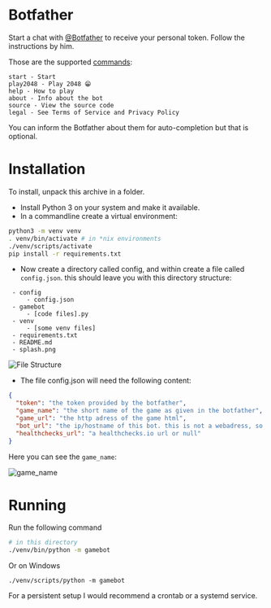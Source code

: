 # Botfather

Start a chat with [@Botfather](https://t.me/botfather) to receive your personal token.
Follow the instructions by him.

Those are the supported [commands](https://core.telegram.org/bots#commands):

```
start - Start
play2048 - Play 2048 😁
help - How to play
about - Info about the bot
source - View the source code
legal - See Terms of Service and Privacy Policy
```

You can inform the Botfather about them for auto-completion but that is optional.

# Installation
To install, unpack this archive in a folder.

 - Install Python 3 on your system and make it available.
 - In a commandline create a virtual environment:
 
```bash
python3 -m venv venv
. venv/bin/activate # in *nix environments
./venv/scripts/activate
pip install -r requirements.txt
```
 - Now create a directory called config, and within create a file called `config.json`. this should leave you with this directory structure:
 
```
 - config
     - config.json
 - gamebot
     - [code files].py
 - venv
     - [some venv files]
 - requirements.txt
 - README.md
 - splash.png
```

![File Structure](https://user-images.githubusercontent.com/15004217/80312097-a859ba00-87e3-11ea-85bf-4cef4d0f1ca3.PNG)

 - The file config.json will need the following content: 
 
```json
{
  "token": "the token provided by the botfather",
  "game_name": "the short name of the game as given in the botfather",
  "game_url": "the http adress of the game html",
  "bot_url": "the ip/hostname of this bot. this is not a webadress, so don't prefix it with http://. it should be in the form of 127.0.0.1 or google.com",
  "healthchecks_url": "a healthchecks.io url or null"
}
```

Here you can see the ```game_name```:

![game_name](https://user-images.githubusercontent.com/15004217/80318150-45c6e500-8808-11ea-966d-162a3f549287.PNG)

# Running
Run the following command
```bash
# in this directory
./venv/bin/python -m gamebot
```
Or on Windows
```
./venv/scripts/python -m gamebot
```

For a persistent setup I would recommend a crontab or a systemd service.
